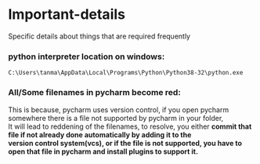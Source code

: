 # Important-details
Specific details about things that are required frequently
### python interpreter location on windows: 
`C:\Users\tanma\AppData\Local\Programs\Python\Python38-32\python.exe`

### All/Some filenames in pycharm become red:  
This is because, pycharm uses version control, if you open pycharm somewhere there is a file not supported by pycharm in your folder,  
It will lead to reddening of the filenames, to resolve, you either **commit that file if not already done automatically by adding it to the  
version control system(vcs), or if the file is not supported, you have to open that file in pycharm and install plugins to support it.**  
